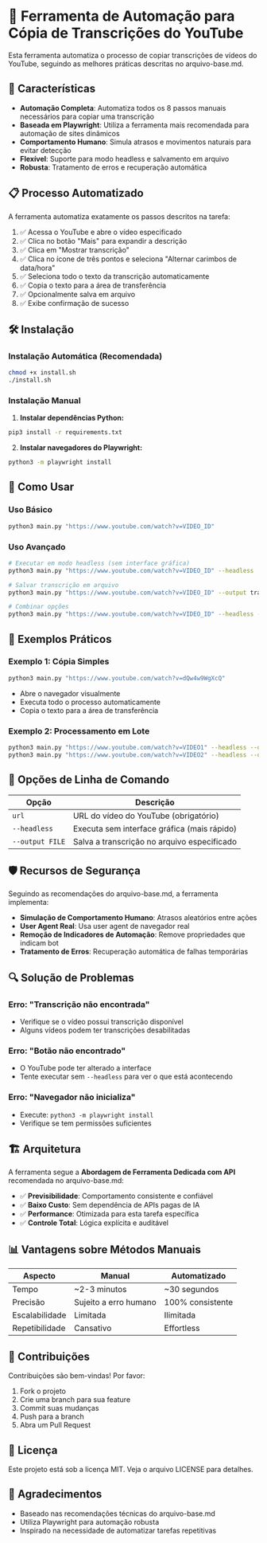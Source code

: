 # 🎥 Ferramenta de Automação para Cópia de Transcrições do YouTube

Esta ferramenta automatiza o processo de copiar transcrições de vídeos do YouTube, seguindo as melhores práticas descritas no arquivo-base.md.

## 🚀 Características

- **Automação Completa**: Automatiza todos os 8 passos manuais necessários para copiar uma transcrição
- **Baseada em Playwright**: Utiliza a ferramenta mais recomendada para automação de sites dinâmicos
- **Comportamento Humano**: Simula atrasos e movimentos naturais para evitar detecção
- **Flexível**: Suporte para modo headless e salvamento em arquivo
- **Robusta**: Tratamento de erros e recuperação automática

## 📋 Processo Automatizado

A ferramenta automatiza exatamente os passos descritos na tarefa:

1. ✅ Acessa o YouTube e abre o vídeo especificado
2. ✅ Clica no botão "Mais" para expandir a descrição
3. ✅ Clica em "Mostrar transcrição"
4. ✅ Clica no ícone de três pontos e seleciona "Alternar carimbos de data/hora"
5. ✅ Seleciona todo o texto da transcrição automaticamente
6. ✅ Copia o texto para a área de transferência
7. ✅ Opcionalmente salva em arquivo
8. ✅ Exibe confirmação de sucesso

## 🛠️ Instalação

### Instalação Automática (Recomendada)

```bash
chmod +x install.sh
./install.sh
```

### Instalação Manual

1. **Instalar dependências Python:**
```bash
pip3 install -r requirements.txt
```

2. **Instalar navegadores do Playwright:**
```bash
python3 -m playwright install
```

## 📖 Como Usar

### Uso Básico
```bash
python3 main.py "https://www.youtube.com/watch?v=VIDEO_ID"
```

### Uso Avançado
```bash
# Executar em modo headless (sem interface gráfica)
python3 main.py "https://www.youtube.com/watch?v=VIDEO_ID" --headless

# Salvar transcrição em arquivo
python3 main.py "https://www.youtube.com/watch?v=VIDEO_ID" --output transcricao.txt

# Combinar opções
python3 main.py "https://www.youtube.com/watch?v=VIDEO_ID" --headless --output transcricao.txt
```

## 🎯 Exemplos Práticos

### Exemplo 1: Cópia Simples
```bash
python3 main.py "https://www.youtube.com/watch?v=dQw4w9WgXcQ"
```
- Abre o navegador visualmente
- Executa todo o processo automaticamente
- Copia o texto para a área de transferência

### Exemplo 2: Processamento em Lote
```bash
python3 main.py "https://www.youtube.com/watch?v=VIDEO1" --headless --output video1.txt
python3 main.py "https://www.youtube.com/watch?v=VIDEO2" --headless --output video2.txt
```

## 🔧 Opções de Linha de Comando

| Opção | Descrição |
|-------|-----------|
| `url` | URL do vídeo do YouTube (obrigatório) |
| `--headless` | Executa sem interface gráfica (mais rápido) |
| `--output FILE` | Salva a transcrição no arquivo especificado |

## 🛡️ Recursos de Segurança

Seguindo as recomendações do arquivo-base.md, a ferramenta implementa:

- **Simulação de Comportamento Humano**: Atrasos aleatórios entre ações
- **User Agent Real**: Usa user agent de navegador real
- **Remoção de Indicadores de Automação**: Remove propriedades que indicam bot
- **Tratamento de Erros**: Recuperação automática de falhas temporárias

## 🔍 Solução de Problemas

### Erro: "Transcrição não encontrada"
- Verifique se o vídeo possui transcrição disponível
- Alguns vídeos podem ter transcrições desabilitadas

### Erro: "Botão não encontrado"
- O YouTube pode ter alterado a interface
- Tente executar sem `--headless` para ver o que está acontecendo

### Erro: "Navegador não inicializa"
- Execute: `python3 -m playwright install`
- Verifique se tem permissões suficientes

## 🏗️ Arquitetura

A ferramenta segue a **Abordagem de Ferramenta Dedicada com API** recomendada no arquivo-base.md:

- ✅ **Previsibilidade**: Comportamento consistente e confiável
- ✅ **Baixo Custo**: Sem dependência de APIs pagas de IA
- ✅ **Performance**: Otimizada para esta tarefa específica
- ✅ **Controle Total**: Lógica explícita e auditável

## 📊 Vantagens sobre Métodos Manuais

| Aspecto | Manual | Automatizado |
|---------|--------|--------------|
| Tempo | ~2-3 minutos | ~30 segundos |
| Precisão | Sujeito a erro humano | 100% consistente |
| Escalabilidade | Limitada | Ilimitada |
| Repetibilidade | Cansativo | Effortless |

## 🤝 Contribuições

Contribuições são bem-vindas! Por favor:

1. Fork o projeto
2. Crie uma branch para sua feature
3. Commit suas mudanças
4. Push para a branch
5. Abra um Pull Request

## 📄 Licença

Este projeto está sob a licença MIT. Veja o arquivo LICENSE para detalhes.

## 🙏 Agradecimentos

- Baseado nas recomendações técnicas do arquivo-base.md
- Utiliza Playwright para automação robusta
- Inspirado na necessidade de automatizar tarefas repetitivas
